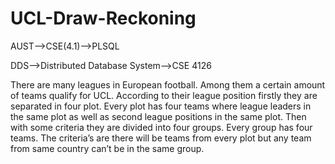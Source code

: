 # UCL-Draw-Reckoning


AUST-->CSE(4.1)-->PLSQL

DDS-->Distributed Database System-->CSE 4126

There are many leagues in European football. Among them a certain amount of  teams qualify for UCL. According to their league position firstly they are separated in four plot. Every plot has four teams where league leaders in the same plot as well  as second league positions in the same plot. Then with some criteria they are divided  into four groups. Every group has four teams. The criteria’s are there will be teams  from every plot but any team from same country can’t be in the same group.
